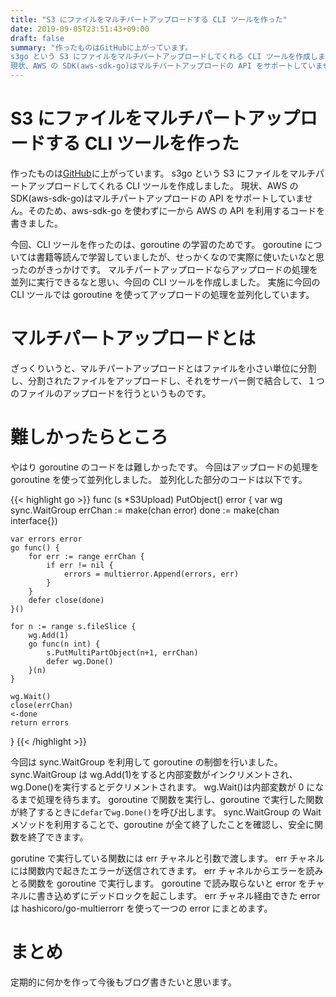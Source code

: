 ```yaml
---
title: "S3 にファイルをマルチパートアップロードする CLI ツールを作った"
date: 2019-09-05T23:51:43+09:00
draft: false
summary: "作ったものはGitHubに上がっています。
s3go という S3 にファイルをマルチパートアップロードしてくれる CLI ツールを作成しました。
現状、AWS の SDK(aws-sdk-go)はマルチパートアップロードの API をサポートしていません。そのため、aws-sdk-go を使わずに一から AWS の API を利用するコードを書きました。"
---
```


# S3 にファイルをマルチパートアップロードする CLI ツールを作った

作ったものは[GitHub](https://github.com/hikaru7719/s3go)に上がっています。
s3go という S3 にファイルをマルチパートアップロードしてくれる CLI ツールを作成しました。
現状、AWS の SDK(aws-sdk-go)はマルチパートアップロードの API をサポートしていません。そのため、aws-sdk-go を使わずに一から AWS の API を利用するコードを書きました。

今回、CLI ツールを作ったのは、goroutine の学習のためです。
goroutine については書籍等読んで学習していましたが、せっかくなので実際に使いたいなと思ったのがきっかけです。
マルチパートアップロードならアップロードの処理を並列に実行できるなと思い、今回の CLI ツールを作成しました。
実施に今回の CLI ツールでは goroutine を使ってアップロードの処理を並列化しています。

# マルチパートアップロードとは

ざっくりいうと、マルチパートアップロードとはファイルを小さい単位に分割し、分割されたファイルをアップロードし、それをサーバー側で結合して、１つのファイルのアップロードを行うというものです。

# 難しかったらところ

やはり goroutine のコードをは難しかったです。
今回はアップロードの処理を goroutine を使って並列化しました。
並列化した部分のコードは以下です。

{{< highlight go >}}
func (s \*S3Upload) PutObject() error {
var wg sync.WaitGroup
errChan := make(chan error)
done := make(chan interface{})

    var errors error
    go func() {
    	for err := range errChan {
    		if err != nil {
    			errors = multierror.Append(errors, err)
    		}
    	}
    	defer close(done)
    }()

    for n := range s.fileSlice {
    	wg.Add(1)
    	go func(n int) {
    		s.PutMultiPartObject(n+1, errChan)
    		defer wg.Done()
    	}(n)
    }

    wg.Wait()
    close(errChan)
    <-done
    return errors

}
{{< /highlight >}}

今回は sync.WaitGroup を利用して goroutine の制御を行いました。
sync.WaitGroup は wg.Add(1)をすると内部変数がインクリメントされ、wg.Done()を実行するとデクリメントされます。
wg.Wait()は内部変数が 0 になるまで処理を待ちます。
goroutine で関数を実行し、goroutine で実行した関数が終了するときに`defar`で`wg.Done()`を呼び出します。
sync.WaitGroup の Wait メソッドを利用することで、goroutine が全て終了したことを確認し、安全に関数を終了できます。

gorutine で実行している関数には err チャネルと引数で渡します。
err チャネルには関数内で起きたエラーが送信されてきます。
err チャネルからエラーを読みとる関数を goroutine で実行します。
goroutine で読み取らないと error をチャネルに書き込めずにデッドロックを起こします。
err チャネル経由できた error は hashicoro/go-multierrorr を使って一つの error にまとめます。

# まとめ

定期的に何かを作って今後もブログ書きたいと思います。
